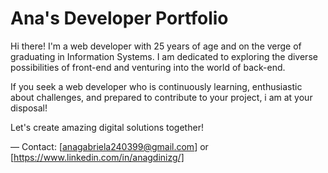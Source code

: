 # Ana's Developer Portfolio

Hi there! I'm a web developer with 25 years of age and on the verge of graduating in Information Systems. I am dedicated to exploring the diverse possibilities of front-end and venturing into the world of back-end.

If you seek a web developer who is continuously learning, enthusiastic about challenges, and prepared to contribute to your project, i am at your disposal!

Let's create amazing digital solutions together!

— Contact: [anagabriela240399@gmail.com] or [https://www.linkedin.com/in/anagdinizg/]
